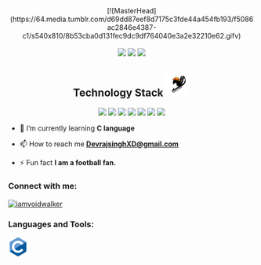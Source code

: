 <div align="center">
 [![MasterHead](https://64.media.tumblr.com/d69dd87eef8d7175c3fde44a454fb193/f5086ac2846e4387-c1/s540x810/8b53cba0d131fec9dc9df764040e3a2e32210e62.gifv)
</div>
<br />
<div align="center">
 
 <img src="https://badges.pufler.dev/visits/DevrajXD/DevrajXD"/> 
 <!-- <img src="https://badges.pufler.dev/years/DevrajXD"/> -->
 <img src="https://badges.pufler.dev/repos/DevrajXD"/>
 <img src="https://badges.pufler.dev/commits/monthly/DevrajXD" />

</div>
<h2 align="center">Technology Stack <img src="https://github.com/warlordsnet/warlordsnet/blob/main/img/warlords-logo.png" width="50"></h2>

<p align="center">
<img src="https://img.shields.io/badge/-C-black?style=flat-square&logo=c"/>
<img src="https://img.shields.io/badge/-C++-black?style=flat-square&logo=cplusplus"/>
<img src="https://img.shields.io/badge/-VsCode-grey?style=flat-square&logo=visualstudiocode"/>
<img src="https://img.shields.io/badge/-JavaScript-black?style=flat-square&logo=javascript"/>
<img src="https://img.shields.io/badge/-HTML5-black?style=flat-square&logo=html5&logoColor=white"/>
<img src="https://img.shields.io/badge/-CSS3-black?style=flat-square&logo=css3"/>
<img src="https://img.shields.io/badge/-Blogger-black?style=flat-square&logo=blogger"/>
</p>

- 🌱 I’m currently learning **C language**

- 📫 How to reach me **DevrajsinghXD@gmail.com**

- ⚡ Fun fact **I am a football fan.**

<h3 align="left">Connect with me:</h3>
<p align="left">
<a href="https://instagram.com/iamvoidwalker" target="blank"><img align="center" src="https://raw.githubusercontent.com/rahuldkjain/github-profile-readme-generator/master/src/images/icons/Social/instagram.svg" alt="iamvoidwalker" height="30" width="40" /></a>
</p>

<h3 align="left">Languages and Tools:</h3>
<p align="left"> <a href="https://www.cprogramming.com/" target="_blank" rel="noreferrer"> <img src="https://raw.githubusercontent.com/devicons/devicon/master/icons/c/c-original.svg" alt="c" width="40" height="40"/> </a> </p>

<!---
DevrajXD/DevrajXD is a ✨ special ✨ repository because its `README.md` (this file) appears on your GitHub profile.
You can click the Preview link to take a look at your changes.
--->
